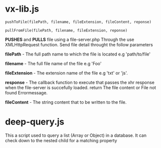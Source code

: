 # vx-lib.js
```JS
pushToFile(filePath, filename, fileExtension, fileContent, reponse)
```

```JS
pullFromFile(filePath, filename, fileExtension, reponse)
```

**PUSHES** and **PULLS** file using a file-server.php
Through the use XMLHttpRequest function.
Send file detail throught the follow parameters

**filePath** - The full path name to which the file is located e.g 'path/to/file'

**filename** - The full file name of the file e.g 'Foo'

**fileExtension** - The extension name of the file e.g 'txt' or 'js'.

**response** - The callback function to execute that passes the xhr response when the file-server is succefully loaded.
           return The file content or File not found Errormessage.

**fileContent** - The string content that to be written to the file.

# deep-query.js

This a script used to query a list (Array or Object) in a database. It can check down to the nested child for a matching property